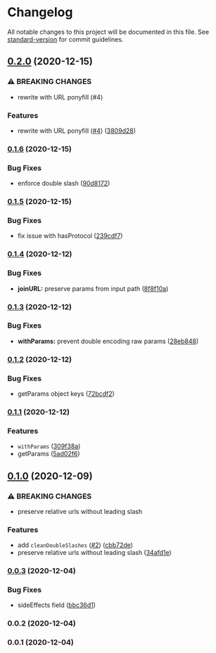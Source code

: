 # Changelog

All notable changes to this project will be documented in this file. See [standard-version](https://github.com/conventional-changelog/standard-version) for commit guidelines.

## [0.2.0](https://github.com/nuxt-contrib/ufo/compare/v0.1.6...v0.2.0) (2020-12-15)


### ⚠ BREAKING CHANGES

* rewrite with URL ponyfill (#4)

### Features

* rewrite with URL ponyfill ([#4](https://github.com/nuxt-contrib/ufo/issues/4)) ([3809d28](https://github.com/nuxt-contrib/ufo/commit/3809d28e0fcb653ae91ed9c9707ad670ded68c6e))

### [0.1.6](https://github.com/nuxt-contrib/ufo/compare/v0.1.5...v0.1.6) (2020-12-15)


### Bug Fixes

* enforce double slash ([90d8172](https://github.com/nuxt-contrib/ufo/commit/90d8172189081a173b721a5c3d3bb53e8bed1e4b))

### [0.1.5](https://github.com/nuxt-contrib/ufo/compare/v0.1.4...v0.1.5) (2020-12-15)


### Bug Fixes

* fix issue with hasProtocol ([239cdf7](https://github.com/nuxt-contrib/ufo/commit/239cdf748a47aa9c32cf054b91cce87d5cae29bc))

### [0.1.4](https://github.com/nuxt-contrib/ufo/compare/v0.1.3...v0.1.4) (2020-12-12)


### Bug Fixes

* **joinURL:** preserve params from input path ([8f8f10a](https://github.com/nuxt-contrib/ufo/commit/8f8f10af829046ad27696acec7b123fecd8dca43))

### [0.1.3](https://github.com/nuxt-contrib/ufo/compare/v0.1.2...v0.1.3) (2020-12-12)


### Bug Fixes

* **withParams:** prevent double encoding raw params ([28eb848](https://github.com/nuxt-contrib/ufo/commit/28eb8484961a8af64ebfce12c369d844386c44bb))

### [0.1.2](https://github.com/nuxt-contrib/ufo/compare/v0.1.1...v0.1.2) (2020-12-12)


### Bug Fixes

* getParams object keys ([72bcdf2](https://github.com/nuxt-contrib/ufo/commit/72bcdf283473dc350be4a82db716ecca3989f2cf))

### [0.1.1](https://github.com/nuxt-contrib/ufo/compare/v0.1.0...v0.1.1) (2020-12-12)


### Features

* `withParams` ([309f38a](https://github.com/nuxt-contrib/ufo/commit/309f38a1d1e9496ed08e219238fc8cd306e5e8b8))
* getParams ([5ad02f6](https://github.com/nuxt-contrib/ufo/commit/5ad02f68e8b9deba144d090b5244dfc7d90f2443))

## [0.1.0](https://github.com/nuxt-contrib/ufo/compare/v0.0.3...v0.1.0) (2020-12-09)


### ⚠ BREAKING CHANGES

* preserve relative urls without leading slash

### Features

* add `cleanDoubleSlashes` ([#2](https://github.com/nuxt-contrib/ufo/issues/2)) ([cbb72de](https://github.com/nuxt-contrib/ufo/commit/cbb72de41abf1afd01f7234ba0084efbf0adf80a))
* preserve relative urls without leading slash ([34afd1e](https://github.com/nuxt-contrib/ufo/commit/34afd1eebf0afbd4f0c692e17e2392c0152ebf73))

### [0.0.3](https://github.com/nuxt-contrib/ufo/compare/v0.0.2...v0.0.3) (2020-12-04)


### Bug Fixes

* sideEffects field ([bbc36d1](https://github.com/nuxt-contrib/ufo/commit/bbc36d107a86e305f814fdb1e3ae664a7c4874d4))

### 0.0.2 (2020-12-04)

### 0.0.1 (2020-12-04)
